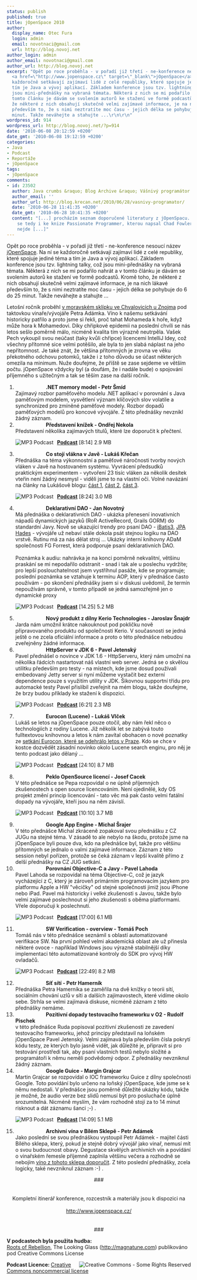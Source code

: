 ```yaml
---
status: publish
published: true
title: jOpenSpace 2010
author:
  display_name: Otec Fura
  login: admin
  email: novotnaci@gmail.com
  url: http://blog.novoj.net
author_login: admin
author_email: novotnaci@gmail.com
author_url: http://blog.novoj.net
excerpt: "Opět po roce proběhla - v pořadí již třetí - ne-konference nesoucí název
  <a href=\"http://www.jopenspace.cz\" target=\"_blank\">jOpenSpace</a>. Na ní se
  každoročně setkávají zajímaví lidé z celé republiky, které spojuje jediné téma a
  tím je Java a vývoj aplikací. Základem konference jsou tzv. lightning talky, což
  jsou mini-přednášky na vybraná témata. Některá z nich se mi podařilo nahrát a v
  tomto článku je dávám se svolením autorů ke stažení ve formě podcastů. Kromě toho,
  že některé z nich obsahují skutečně velmi zajímavé informace, je na nich lákavé
  především to, že s nimi neztratíte moc času - jejich délka se pohybuje do 6 do 25
  minut. Takže neváhejte a stahujte ...\r\n\r\n"
wordpress_id: 914
wordpress_url: http://blog.novoj.net/?p=914
date: '2010-06-08 20:12:59 +0200'
date_gmt: '2010-06-08 19:12:59 +0200'
categories:
- Java
- Podcast
- Reportáže
- jOpenSpace
tags:
- jOpenSpace
comments:
- id: 23502
  author: Java crumbs &raquo; Blog Archive &raquo; Vášnivý programátor
  author_email: ''
  author_url: http://blog.krecan.net/2010/06/28/vasnivy-programator/
  date: '2010-06-28 11:41:35 +0200'
  date_gmt: '2010-06-28 10:41:35 +0200'
  content: "[...] procházím seznam doporučené literatury z jOpenSpacu. Dostal jsem
    se tedy i ke knize Passionate Programmer, kterou napsal Chad Fowler. Nebojte se,
    nejde [...]"
---
```

<p>Opět po roce proběhla - v pořadí již třetí - ne-konference nesoucí název <a href="http://www.jopenspace.cz" target="_blank">jOpenSpace</a>. Na ní se každoročně setkávají zajímaví lidé z celé republiky, které spojuje jediné téma a tím je Java a vývoj aplikací. Základem konference jsou tzv. lightning talky, což jsou mini-přednášky na vybraná témata. Některá z nich se mi podařilo nahrát a v tomto článku je dávám se svolením autorů ke stažení ve formě podcastů. Kromě toho, že některé z nich obsahují skutečně velmi zajímavé informace, je na nich lákavé především to, že s nimi neztratíte moc času - jejich délka se pohybuje do 6 do 25 minut. Takže neváhejte a stahujte ...</p>
<p><a id="more"></a><a id="more-914"></a></p>
<p>Letošní ročník proběhl <a href="http://picasaweb.google.com/novotnaci/JOpenSpace2010#" target="_blank">v moravském sklípku ve Chvalovicích u Znojma</a> pod taktovkou vinaře/vývojáře Petra Adámka. Víno k našemu setkávání historicky patřilo a proto jsme si řekli, proč tahat Mohameda k hoře, když může hora k Mohamedovi. Díky chřipkové epidemii na poslední chvíli se nás letos sešlo poměrně málo, nicméně kvalita tím výrazně neutrpěla. Vašek Pech vykoupil svou neúčast (taky kvůli chřipce) licencemi IntelliJ Idey, což všechny přítomné sice velmi potěšilo, ale byla to jen slabá náplast na jeho nepřítomnost. Je také znát, že většina přítomných je zrovna ve věku překotného odchovu potomků, takže i z toho důvodu se účast některých omezila na minimum. Nuže doufejme, že příště se zase sejdeme ve větším počtu. jOpenSpace vždycky byl (a doufám, že i nadále bude) o spojování příjemného s užitečným a tak se těším zase na další ročník.</p>
<style>
div.program li {<br />
    margin: 1em;<br />
}<br />
div.program li strong {<br />
   font-size: 1.1em;<br />
   color: lightblue;<br />
}<br />
</style>
<div class="program">
<ol>
<li><strong><img src="http://files.novoj.net/button_lt.png" width="80" height="15"> .NET memory model - Petr Šmíd</strong><br>Zajímavý rozbor paměťového modelu .NET aplikací v porovnání s Java paměťovým modelem, vysvětlení význam klíčových slov volatile a synchronized pro zmíněné paměťové modely. Rozbor dopadů paměťových modelů pro koncové vývojáře. Z této přednášky nevznikl žádný záznam.
   </li>
<li><strong><img src="http://files.novoj.net/button_lt.png" width="80" height="15"> Představení knížek - Ondřej Nekola</strong><br>Představení několika zajímavých titulů, které lze doporučit k přečtení.
<p><a href="http://www.jopenspace.cz/2010/audio/1-02-predstaveni-knizek.mp3" title="MP3 Podcast"><img src="http://files.novoj.net/button_mp3.png" title="MP3 Podcast" alt="MP3 Podcast" style="margin-right: 10px" align="left" /></a> <a href="http://www.jopenspace.cz/2010/audio/1-02-predstaveni-knizek.mp3" title="MP3 Podcast"><strong> Podcast</strong></a> [8:14] 2.9 MB</p>
</li>
<li><strong><img src="http://files.novoj.net/button_lt.png" width="80" height="15"> Co stojí vlákna v Javě - Lukáš Křečan</strong><br>Přednáška na téma výkonnostní a paměťové náročnosti tvorby nových vláken v Javě na hostovaném systému. Vyvrácení předsudků praktickým experimentem - vytvoření 23 tisíc vláken za několik desítek vteřin není žádný nesmysl - viděli jsme to na vlastní oči. Volné navázání na články na Lukášově blogu: <a href="http://blog.krecan.net/2010/04/07/how-many-threads-a-jvm-can-handle/" target="_blank">část 1</a>, <a href="http://blog.krecan.net/2010/05/02/cool-tomcat-is-able-to-handle-more-than-13000-concurrent-connections/" target="_blank">část 2</a>, <a href="http://blog.krecan.net/2010/05/06/more-than-16000-connections-in-tomcat/" target="_blank">část 3</a>.
<p><a href="http://www.jopenspace.cz/2010/audio/1-03-co-stoji-vlakna-v-jave.mp3" title="MP3 Podcast"><img src="http://files.novoj.net/button_mp3.png" title="MP3 Podcast" alt="MP3 Podcast" style="margin-right: 10px" align="left" /></a> <a href="http://www.jopenspace.cz/2010/audio/1-03-co-stoji-vlakna-v-jave.mp3" title="MP3 Podcast"><strong> Podcast</strong></a> [8:24] 3.0 MB</p>
</li>
<li><strong><img src="http://files.novoj.net/button_lt.png" width="80" height="15"> Deklarativní DAO - Jan Novotný</strong><br>Má přednáška o deklarativních DAO - ukázka přenesení inovativních nápadů dynamických jazyků (RoR ActiveRecord, Grails GORM) do standardní Javy. Nově se ukazující trendy pro psaní DAO - <a href="http://www.mybatis.org/" target="_blank">iBatis3</a>, <a href="http://redmine.synyx.org/projects/show/hades" target="_blank">JPA Hades</a> - vývojáře už nebaví stále dokola psát stejnou logiku na DAO vrstvě. Rutinu má za nás dělat stroj ... Ukázky interní knihovny ADaM společnosti FG Forrest, která podporuje psaní deklarativních DAO.<br><br>Poznámka k audiu: nahrávka je na konci poměrně nekvalitní, většinu praskání se mi nepodařilo odstranit - snad i tak ale u poslechu vydržíte; pro lepší poslouchatelnost jsem vystříhnul pasáže, kde se programuje; poslední poznámka se vztahuje k termínu AOP, který v přednášce často používám - po skončení přednášky jsem si v diskusi uvědomil, že termín nepoužívám správně, v tomto případě se jedná samozřejmě jen o dynamické proxy
<p><a href="http://www.jopenspace.cz/2010/audio/1-04-deklarativni-dao.mp3" title="MP3 Podcast"><img src="http://files.novoj.net/button_mp3.png" title="MP3 Podcast" alt="MP3 Podcast" style="margin-right: 10px" align="left" /></a> <a href="http://www.jopenspace.cz/2010/audio/1-04-deklarativni-dao.mp3" title="MP3 Podcast"><strong> Podcast</strong></a> [14.25] 5.2 MB</p>
</li>
<li><strong><img src="http://files.novoj.net/button_lt.png" width="80" height="15"> Nový produkt z dílny Kerio Technologies - Jaroslav Šnajdr</strong><br>Jarda nám umožnil krátce nakouknout pod pokličku nově připravovaného produktu od společnosti Kerio. V současnosti se jedná ještě o ne zcela oficiální informace a proto o této přednášce nebudou zveřejněny žádné informace.
   </li>
<li><strong><img src="http://files.novoj.net/button_lt.png" width="80" height="15"> HttpServer v JDK 6 - Pavel Jetenský</strong><br>Pavel přednášel o novince v JDK 1.6 - HttpServeru, který nám umožní na několika řádcích nastartovat náš vlastní web server. Jedná se o skvělou utilitku především pro testy - na místech, kde jsme dosud používali embedovaný Jetty server si nyní můžeme vystačit bez externí dependence pouze s využitím utility v JDK. Šikovnou supportní třídu pro automacké testy Pavel přislíbil zveřejnit na mém blogu, takže doufejme, že brzy budou příklady ke stažení k dispozici.
<p><a href="http://www.jopenspace.cz/2010/audio/1-06-http-server.mp3" title="MP3 Podcast"><img src="http://files.novoj.net/button_mp3.png" title="MP3 Podcast" alt="MP3 Podcast" style="margin-right: 10px" align="left" /></a> <a href="http://www.jopenspace.cz/2010/audio/1-06-http-server.mp3" title="MP3 Podcast"><strong> Podcast</strong></a> [6:21] 2.3 MB</p>
</li>
<li><strong><img src="http://files.novoj.net/button_lt.png" width="80" height="15"> Eurocon (Lucene) - Lukáš Vlček</strong><br>Lukáš se letos na jOpenSpace pouze otočil, aby nám řekl něco o technologiích z rodiny Lucene. Již několik let se zabývá touto fulltextovou knihovnou a letos k nám zavítal obohacen o nové poznatky ze <a href="http://lucene-eurocon.org/" target="_blank">setkání Eurocon, které se odehrálo letos v Praze</a>. Kdo se chce v kostce dozvědět zásadní novinko okolo Lucene search enginu, pro něj je tento podcast jako dělaný ...
<p><a href="http://www.jopenspace.cz/2010/audio/1-07-eurocon-lucene.mp3" title="MP3 Podcast"><img src="http://files.novoj.net/button_mp3.png" title="MP3 Podcast" alt="MP3 Podcast" style="margin-right: 10px" align="left" /></a> <a href="http://www.jopenspace.cz/2010/audio/1-07-eurocon-lucene.mp3" title="MP3 Podcast"><strong> Podcast</strong></a> [24:10] 8.7 MB</p>
</li>
<li><strong><img src="http://files.novoj.net/button_lt.png" width="80" height="15"> Peklo OpenSource licencí - Josef Cacek</strong><br>V této přednášce se Pepa rozpovídal o ne úplně příjemných zkušenostech s open source licencováním. Není ojedinělé, kdy OS projekt změní princip licencování -  tato věc má pak často velmi fatální dopady na vývojáře, kteří jsou na něm závislí.
<p><a href="http://www.jopenspace.cz/2010/audio/1-08-peklo-open-source-licenci.mp3" title="MP3 Podcast"><img src="http://files.novoj.net/button_mp3.png" title="MP3 Podcast" alt="MP3 Podcast" style="margin-right: 10px" align="left" /></a> <a href="http://www.jopenspace.cz/2010/audio/1-08-peklo-open-source-licenci.mp3" title="MP3 Podcast"><strong> Podcast</strong></a> [10:10] 3.7 MB</p>
</li>
<li><strong><img src="http://files.novoj.net/button_lt.png" width="80" height="15"> Google App Engine - Michal Šrajer</strong><br>V této přednášce Michal zkráceně zopakoval svou přednášku z CZ JUGu na stejné téma. V zásadě to ale nebylo na škodu, protože jsme na jOpenSpace byli pouze dva, kdo na přednášce byl, takže pro většinu přítomných se jednalo o valmi zajímavé informace. Záznam z této session nebyl pořízen, protože se čeká záznam v lepší kvalitě přímo z delší přednášky na CZ JUG setkání.
   </li>
<li><strong><img src="http://files.novoj.net/button_lt.png" width="80" height="15"> Porovnání Objective-C a Javy - Pavel Lahoda</strong><br>Pavel Lahoda se rozpovídal na téma Objective-C, což je jazyk vycházející z C, který je zároveň primárním programovacím jazykem pro platformu Apple a HW "věcičky" od stejné společnosti jimiž jsou iPhone nebo iPad. Pavel má historicky i velké zkušenosti s Javou, takže bylo velmi zajímavé poslechnout si jeho zkušenosti s oběma platformami. Vřele doporučuji k poslechnutí.
<p><a href="http://www.jopenspace.cz/2010/audio/1-10-objective-c-a-java.mp3" title="MP3 Podcast"><img src="http://files.novoj.net/button_mp3.png" title="MP3 Podcast" alt="MP3 Podcast" style="margin-right: 10px" align="left" /></a> <a href="http://www.jopenspace.cz/2010/audio/1-10-objective-c-a-java.mp3" title="MP3 Podcast"><strong> Podcast</strong></a> [17:00] 6.1 MB</p>
</li>
<li><strong><img src="http://files.novoj.net/button_lt.png" width="80" height="15"> SW Verification - overview - Tomáš Poch</strong><br>Tomáš nás v této přednášce seznámil s oblastí automatizované verifikace SW. Na první pohled velmi akademická oblast ale už přinesla některé ovoce - například Windows jsou výrazně stabilnější díky implementaci této automatizované kontroly do SDK pro vývoj HW ovladačů.
<p><a href="http://www.jopenspace.cz/2010/audio/1-11-verifikace-sw.mp3" title="MP3 Podcast"><img src="http://files.novoj.net/button_mp3.png" title="MP3 Podcast" alt="MP3 Podcast" style="margin-right: 10px" align="left" /></a> <a href="http://www.jopenspace.cz/2010/audio/1-11-verifikace-sw.mp3" title="MP3 Podcast"><strong> Podcast</strong></a> [22:49] 8.2 MB</p>
</li>
<li><strong><img src="http://files.novoj.net/button_lt.png" width="80" height="15"> Síť sítí - Petr Hamerník</strong><br>Přednáška Petra Hamerníka se zaměřila na dvě knížky o teorii sítí, sociálním chování uzlů v síti a dalších zajímavostech, které vidíme okolo sebe. Strhla se velmi zajímavá diskuse, nicméně záznam z této přednášky nemáme.
   </li>
<li><strong><img src="http://files.novoj.net/button_lt.png" width="80" height="15"> Pozitivní dopady testovacího frameworku v O2 - Rudolf Pischek</strong><br>v této přednášce Ruda popisoval pozitivní zkušenosti ze zavedení testovacího frameworku, jehož principy představil na loňském jOpenSpace Pavel Jetenský. Velmi zajímavá byla především čísla pokrytí kódu testy, ze kterých bylo jasně vidět, jak důležité je, připravit si pro testování prostředí tak, aby psaní vlastních testů nebylo složité a programátoři k němu neměli podvědomý odpor. Z přednášky nevzniknul žádný záznam.
   </li>
<li><strong><img src="http://files.novoj.net/button_lt.png" width="80" height="15"> Google Guice - Margin Grajcar</strong><br>Martin Grajcar se rozpovídal o IOC frameworku Guice z dílny společnosti Google. Toto povídání bylo určeno na loňský jOpenSpace, kde jsme se k němu nedostali. V přednášce jsou poměrně důležité ukázky kódu, takže je možné, že audio verze bez slidů nemusí být pro posluchače úplně srozumitelná. Nicméně myslím, že vám rozhodně stojí za to 14 minut risknout a dát záznamu šanci ;-) .
<p><a href="http://www.jopenspace.cz/2010/audio/1-14-google-guice.mp3" title="MP3 Podcast"><img src="http://files.novoj.net/button_mp3.png" title="MP3 Podcast" alt="MP3 Podcast" style="margin-right: 10px" align="left" /></a> <a href="http://www.jopenspace.cz/2010/audio/1-14-google-guice.mp3" title="MP3 Podcast"><strong> Podcast</strong></a> [14:09] 5.1 MB</p>
</li>
<li><strong><img src="http://files.novoj.net/button_lt.png" width="80" height="15"> Archivní vína v Bílém Sklepě - Petr Adámek</strong><br>Jako poslední se svou přednáškou vystoupil Petr Adámek - majitel části Bílého sklepa, který, pokud je stejně dobrý vývojář jako vinař, nemusí mít o svou budoucnost obavy. Degustace skvělých archivních vín a povídání o vinařském řemesle příjemně zaplnila většinu večera a rozhodně se nebojím <a href="http://www.bilysklep.cz/" target="_blank">víno z tohoto sklepa doporučit</a>. Z této poslední přednášky, zcela logicky, také nevzniknul záznam :-) .
   </li>
</ol>
</div>
<div align="center">
###<br><br><br />
Kompletní itinerář konference, rozcestník a materiály jsou k dispozici na <br><br />
<a href="http://www.jopenspace.cz/" target=_new">http://www.jopenspace.cz/</a><br />
<br><br>###
</div>
<p><strong>V podcastech byla použita hudba:</strong> <br> <a href="http://magnatune.com/artists/albums/rootsrebel-looking/">Roots of Rebellion</a>, The Looking Glass (<a href="http://magnatune.com/" target="_blank">http://magnatune.com</a>) publikováno pod Creative Commons License</p>
<p><img src="http://he3.magnatune.com/img/somerights2.gif" title="Creative Commons - Some Rights Reserved" alt="Creative Commons - Some Rights Reserved" align="right" /></p>
<p><strong>Podcast Licence: </strong><a href="http://creativecommons.org/licenses/by-nc-sa/1.0/" target="_blank"> Creative Commons noncommercial license</a></p>
